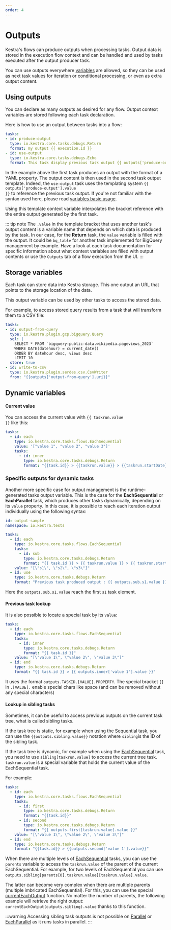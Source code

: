 ```yaml
---
order: 4
---
```

# Outputs

Kestra's flows can produce outputs when processing tasks. Output data is stored in the execution flow context and can be handled and used by tasks executed after the output producer task.

You can use outputs everywhere [variables](/docs/developer-guide/variables/) are allowed, so they can be used as next task values for iteration or conditional processing, or even as extra output content.

## Using outputs

You can declare as many outputs as desired for any flow. Output context variables are stored following each task declaration.

Here is how to use an output between tasks into a flow:

```yaml
tasks:
- id: produce-output
  type: io.kestra.core.tasks.debugs.Return
  format: my output {{ execution.id }}
- id: use-output
  type: io.kestra.core.tasks.debugs.Echo
  format: This task display previous task output {{ outputs['produce-output'].value }}
```

In the example above the first task produces an output with the format of a YAML property. The output content is then used in the second task output template. Indeed, the `use-output` task uses the templating system <code v-pre>{{ outputs['produce-output'].value }}</code> to reference the previous task output. If you're not familiar with the syntax used here, please read [variables basic usage](/docs/developer-guide/variables/basic-usage.md).

Using this template context variable interpolates the bracket reference with the entire output generated by the first task.

::: tip note
The `.value` in the template bracket that uses another task's output content is a variable name that depends on which data is produced by the task. In our case, for the **Return** task, the `value` variable is filled with the output. It could be `bq_table` for another task implemented for BigQuery management by example. Have a look at each task documentation for specific information about what context variables are filled with output contents or use the `Outputs` tab of a flow execution from the UI.
:::

## Storage variables

Each task can store data into Kestra storage. This one output an URL that points to the storage location of the data.

This output variable can be used by other tasks to access the stored data.

For example, to access stored query results from a task that will transform them to a CSV file:

```yaml
tasks:
- id: output-from-query
  type: io.kestra.plugin.gcp.bigquery.Query
  sql: |
    SELECT * FROM `bigquery-public-data.wikipedia.pageviews_2023`
    WHERE DATE(datehour) = current_date()
    ORDER BY datehour desc, views desc
    LIMIT 10
  store: true
- id: write-to-csv
  type: io.kestra.plugin.serdes.csv.CsvWriter
  from: "{{outputs['output-from-query'].uri}}"
```

## Dynamic variables

#### Current value
You can access the current value with <code v-pre>{{ taskrun.value }}</code> like this:

```yaml
tasks:
  - id: each
    type: io.kestra.core.tasks.flows.EachSequential
    value: '["value 1", "value 2", "value 3"]'
    tasks:
      - id: inner
        type: io.kestra.core.tasks.debugs.Return
        format: "{{task.id}} > {{taskrun.value}} > {{taskrun.startDate}}"
```

###  Specific outputs for dynamic tasks

Another more specific case for output management is the runtime-generated tasks output variable. This is the case for the **EachSequential** or **EachParallel** task, which produces other tasks dynamically, depending on its `value` property. In this case, it is possible to reach each iteration output individually using the following syntax:

```yaml
id: output-sample
namespace: io.kestra.tests

tasks:
  - id: each
    type: io.kestra.core.tasks.flows.EachSequential
    tasks:
      - id: sub
        type: io.kestra.core.tasks.debugs.Return
        format: "{{ task.id }} > {{ taskrun.value }} > {{ taskrun.startDate }}"
    value: "[\"s1\", \"s2\", \"s3\"]"
  - id: use
    type: io.kestra.core.tasks.debugs.Return
    format: "Previous task produced output : {{ outputs.sub.s1.value }}"
```

Here the `outputs.sub.s1.value` reach the first `s1` task element.

#### Previous task lookup
It is also possible to locate a special task by its `value`:
```yaml
tasks:
  - id: each
    type: io.kestra.core.tasks.flows.EachSequential
    tasks:
      - id: inner
        type: io.kestra.core.tasks.debugs.Return
        format: "{{ task.id }}"
    value: "[\"value 1\", \"value 2\", \"value 3\"]"
  - id: end
    type: io.kestra.core.tasks.debugs.Return
    format: "{{ task.id }} > {{ outputs.inner['value 1'].value }}"
```
It uses the format `outputs.TASKID.[VALUE].PROPERTY`. The special bracket `[]` in  `.[VALUE].` enable special chars like space (and can be removed without any special characters)

#### Lookup in sibling tasks

Sometimes, it can be useful to access previous outputs on the current task tree, what is called sibling tasks.

If the task tree is static, for example when using the [Sequential](/plugins/core/tasks/flows/io.kestra.core.tasks.flows.Sequential.md) task, you can use the <code v-pre>{{outputs.sibling.value}}</code> notation where `sibling`is the ID of the sibling task. 

If the task tree is dynamic, for example when using the [EachSequential](/plugins/core/tasks/flows/io.kestra.core.tasks.flows.EachSequential.md) task, you need to use `sibling[taskrun.value]` to access the current tree task. `taskrun.value` is a special variable that holds the current value of the EachSequential task.

For example:
```yaml
tasks:
  - id: each
    type: io.kestra.core.tasks.flows.EachSequential
    tasks:
      - id: first
        type: io.kestra.core.tasks.debugs.Return
        format: "{{task.id}}"
      - id: second
        type: io.kestra.core.tasks.debugs.Return
        format: "{{ outputs.first[taskrun.value].value }}"
    value: "[\"value 1\", \"value 2\", \"value 3\"]"
  - id: end
    type: io.kestra.core.tasks.debugs.Return
    format: "{{task.id}} > {{outputs.second['value 1'].value}}"
```

When there are multiple levels of [EachSequential](/plugins/core/tasks/flows/io.kestra.core.tasks.flows.EachSequential.md) tasks, you can use the `parents` variable to access the `taskrun.value` of the parent of the current EachSequential. For example, for two levels of EachSequential you can use `outputs.sibling[parents[0].taskrun.value][taskrun.value].value`.

The latter can become very complex when there are multiple parents (multiple imbricated EachSequential). For this, you can use the special [currentEachOutput](/docs/developer-guide/variables/function/currentEachOutput.md) function. No matter the number of parents, the following example will retrieve the right output: `currentEachOutput(outputs.sibling).value` thanks to this function.

:::warning
Accessing sibling task outputs is not possible on [Parallel](/plugins/core/tasks/flows/io.kestra.core.tasks.flows.Parallel.md) or [EachParallel](/plugins/core/tasks/flows/io.kestra.core.tasks.flows.EachParallel.md) as it runs tasks in parallel.
:::
